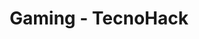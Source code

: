 ---
layout: gaming_index
title: Gaming - TecnoHack
permalink: /gaming/
description: "Mantente al día con los últimos artículos sobre ciberseguridad y tecnología en TecnoHack."
---